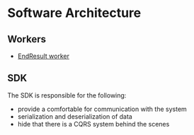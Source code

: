 # Software Architecture

## Workers

- [EndResult worker](./workers/EndResult/EndResult.md)

## SDK

The SDK is responsible for the following:

- provide a comfortable for communication with the system
- serialization and deserialization of data
- hide that there is a CQRS system behind the scenes
